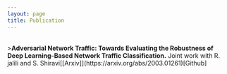 ```yaml
---
layout: page
title: Publication
---
```


<br>
><b>Adversarial Network Traffic: Towards Evaluating the Robustness of Deep Learning-Based Network Traffic Classification.</b> Joint work with R. jalili and S. Shiravi[[Arxiv]](https://arxiv.org/abs/2003.01261)[Github]<br><br>
